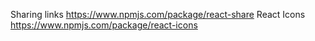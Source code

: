 Sharing links https://www.npmjs.com/package/react-share
React Icons https://www.npmjs.com/package/react-icons

